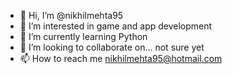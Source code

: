 - 👋 Hi, I’m @nikhilmehta95
- 👀 I’m interested in game and app development
- 🌱 I’m currently learning Python
- 💞️ I’m looking to collaborate on... not sure yet
- 📫 How to reach me nikhilmehta95@hotmail.com

<!---
nikhilmehta95/nikhilmehta95 is a ✨ special ✨ repository because its `README.md` (this file) appears on your GitHub profile.
You can click the Preview link to take a look at your changes.
--->
